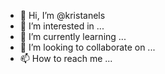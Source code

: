 - 👋 Hi, I’m @kristanels
- 👀 I’m interested in ...
- 🌱 I’m currently learning ...
- 💞️ I’m looking to collaborate on ...
- 📫 How to reach me ...

<!---
kristanels/kristanels is a ✨ special ✨ repository because its `README.md` (this file) appears on your GitHub profile.
You can click the Preview link to take a look at your changes.
--->
